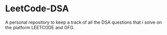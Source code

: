 # LeetCode-DSA

A personal repository to keep a track of all the DSA questions that i solve on the platform LEETCODE and GFG.
